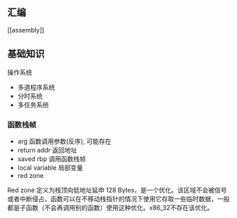 
## 汇编
[[assembly]]

## 基础知识

操作系统
- 多道程序系统
- 分时系统
- 多任务系统

### 函数栈帧
- arg                  函数调用参数(反序), 可能存在
- return addr     返回地址
- saved rbp       调用函数栈帧
- local variable  局部变量
- red zone         

Red zone 定义为栈顶向低地址延申 128 Bytes，是一个优化。该区域不会被信号或者中断侵占，函数可以在不移动栈指针的情况下使用它存取一些临时数据，一般都是子函数（不会再调用别的函数）使用这种优化。x86_32不存在该优化。






